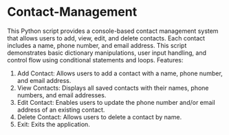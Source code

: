 # Contact-Management
This Python script provides a console-based contact management system that allows users to add, view, edit, and delete contacts. Each contact includes a name, phone number, and email address. This script demonstrates basic dictionary manipulations, user input handling, and control flow using conditional statements and loops.
Features:
1. Add Contact: Allows users to add a contact with a name, phone number, and email address.
2. View Contacts: Displays all saved contacts with their names, phone numbers, and email addresses.
3. Edit Contact: Enables users to update the phone number and/or email address of an existing contact.
4. Delete Contact: Allows users to delete a contact by name.
5. Exit: Exits the application.
